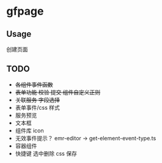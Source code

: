 # gfpage

## Usage

创建页面

## TODO

- <s>各组件事件函数</s>
- <s>表单功能 校验 提交 组件自定义正则</s>
- <s>关联服务 字段选择</s>
- 表单事件/css 样式
- 服务预览
- 文本框
- 组件库 icon
- 无效事件提示？ emr-editor -> get-element-event-type.ts
- 容器组件
- 快捷键 选中删除 css 保存
